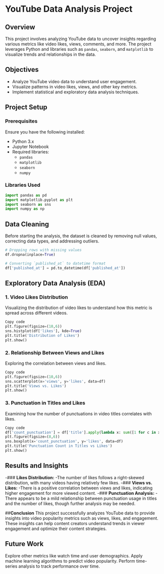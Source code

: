 # YouTube Data Analysis Project

## Overview
This project involves analyzing YouTube data to uncover insights regarding various metrics like video likes, views, comments, and more. The project leverages Python and libraries such as `pandas`, `seaborn`, and `matplotlib` to visualize trends and relationships in the data.

## Objectives
- Analyze YouTube video data to understand user engagement.
- Visualize patterns in video likes, views, and other key metrics.
- Implement statistical and exploratory data analysis techniques.

## Project Setup

### Prerequisites
Ensure you have the following installed:

- Python 3.x
- Jupyter Notebook
- Required libraries:
  - `pandas`
  - `matplotlib`
  - `seaborn`
  - `numpy`

### Libraries Used

```python
import pandas as pd
import matplotlib.pyplot as plt
import seaborn as sns
import numpy as np
```

## Data Cleaning
Before starting the analysis, the dataset is cleaned by removing null values, correcting data types, and addressing outliers.
```python
# Dropping rows with missing values
df.dropna(inplace=True)

# Converting `published_at` to datetime format
df['published_at'] = pd.to_datetime(df['published_at'])
```

## Exploratory Data Analysis (EDA)
### 1. Video Likes Distribution
Visualizing the distribution of video likes to understand how this metric is spread across different videos.

```python
Copy code
plt.figure(figsize=(10,6))
sns.histplot(df['likes'], kde=True)
plt.title('Distribution of Likes')
plt.show()
```

### 2. Relationship Between Views and Likes
Exploring the correlation between views and likes.

```python
Copy code
plt.figure(figsize=(10,6))
sns.scatterplot(x='views', y='likes', data=df)
plt.title('Views vs. Likes')
plt.show()
```

### 3. Punctuation in Titles and Likes
Examining how the number of punctuations in video titles correlates with likes.

```python
Copy code
df['count_punctuation'] = df['title'].apply(lambda x: sum([1 for c in x if c in string.punctuation]))
plt.figure(figsize=(8,6))
sns.boxplot(x='count_punctuation', y='likes', data=df)
plt.title('Punctuation Count in Titles vs Likes')
plt.show()
```

## **Results and Insights**
-### **Likes Distribution:** 
-The number of likes follows a right-skewed distribution, with many videos having relatively few likes.
-### **Views vs. Likes:** 
-There is a positive correlation between views and likes, indicating higher engagement for more viewed content.
-### **Punctuation Analysis:**
-There appears to be a mild relationship between punctuation usage in titles and the number of likes, though further analysis may be needed.

##**Conclusion**
This project successfully analyzes YouTube data to provide insights into video popularity metrics such as views, likes, and engagement. These insights can help content creators understand trends in viewer engagement and optimize their content strategies.

## **Future Work**
Explore other metrics like watch time and user demographics.
Apply machine learning algorithms to predict video popularity.
Perform time-series analysis to track performance over time.

